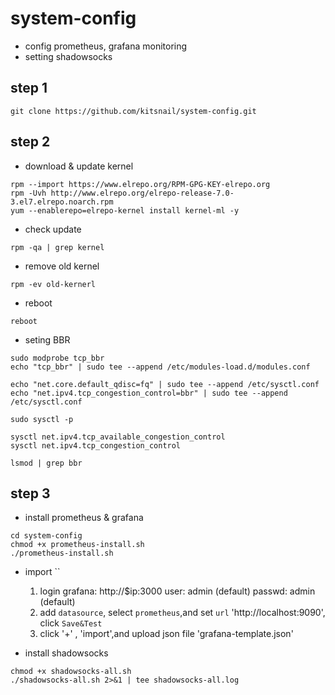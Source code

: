 # system-config

  - config prometheus, grafana monitoring 
  - setting shadowsocks

## step 1

```
git clone https://github.com/kitsnail/system-config.git
```

## step 2

- download & update kernel

```
rpm --import https://www.elrepo.org/RPM-GPG-KEY-elrepo.org
rpm -Uvh http://www.elrepo.org/elrepo-release-7.0-3.el7.elrepo.noarch.rpm
yum --enablerepo=elrepo-kernel install kernel-ml -y
```

- check update 

```
rpm -qa | grep kernel
```

- remove old kernel

```
rpm -ev old-kernerl
```

- reboot

```
reboot
```

- seting BBR

```
sudo modprobe tcp_bbr
echo "tcp_bbr" | sudo tee --append /etc/modules-load.d/modules.conf

echo "net.core.default_qdisc=fq" | sudo tee --append /etc/sysctl.conf
echo "net.ipv4.tcp_congestion_control=bbr" | sudo tee --append /etc/sysctl.conf

sudo sysctl -p

sysctl net.ipv4.tcp_available_congestion_control
sysctl net.ipv4.tcp_congestion_control

lsmod | grep bbr
```

## step 3

- install prometheus & grafana 
```
cd system-config
chmod +x prometheus-install.sh
./prometheus-install.sh
```

- import ``

   1. login grafana: http://$ip:3000
      user: admin (default)
      passwd: admin (default)
   2. add `datasource`, select `prometheus`,and set `url` 'http://localhost:9090', click `Save&Test`
   3. click '+' , 'import',and upload json file 'grafana-template.json'


- install shadowsocks
```
chmod +x shadowsocks-all.sh
./shadowsocks-all.sh 2>&1 | tee shadowsocks-all.log
```
